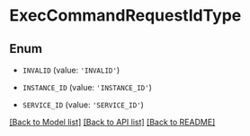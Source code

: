 # ExecCommandRequestIdType


## Enum

* `INVALID` (value: `'INVALID'`)

* `INSTANCE_ID` (value: `'INSTANCE_ID'`)

* `SERVICE_ID` (value: `'SERVICE_ID'`)

[[Back to Model list]](../README.md#documentation-for-models) [[Back to API list]](../README.md#documentation-for-api-endpoints) [[Back to README]](../README.md)


